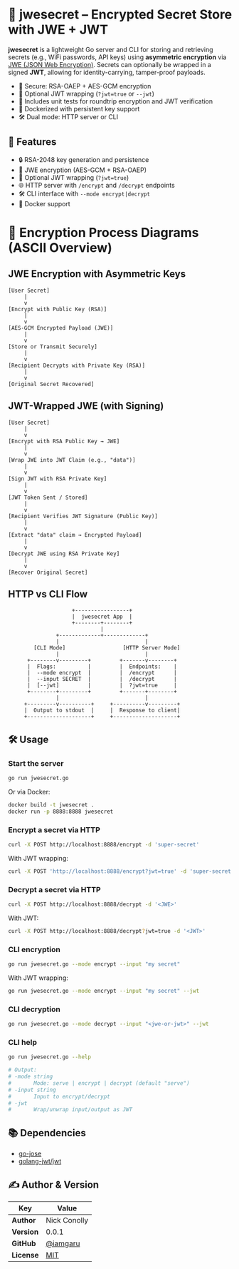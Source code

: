 # 🔐 jwesecret – Encrypted Secret Store with JWE + JWT

**jwesecret** is a lightweight Go server and CLI for storing and retrieving secrets (e.g., WiFi passwords, API keys) using **asymmetric encryption** via [JWE (JSON Web Encryption)](https://datatracker.ietf.org/doc/html/rfc7516). Secrets can optionally be wrapped in a signed **JWT**, allowing for identity-carrying, tamper-proof payloads.

- 💂 Secure: RSA-OAEP + AES-GCM encryption
- 🔏 Optional JWT wrapping (`?jwt=true` or `--jwt`)
- 🧪 Includes unit tests for roundtrip encryption and JWT verification
- 🐳 Dockerized with persistent key support
- 🛠 Dual mode: HTTP server or CLI

## 🚀 Features

- 🔒 RSA-2048 key generation and persistence
- 🔐 JWE encryption (AES-GCM + RSA-OAEP)
- 🧾 Optional JWT wrapping (`?jwt=true`)
- 🌐 HTTP server with `/encrypt` and `/decrypt` endpoints
- 🛠 CLI interface with `--mode encrypt|decrypt`
- 🐳 Docker support

# 🔐 Encryption Process Diagrams (ASCII Overview)

## JWE Encryption with Asymmetric Keys

```
[User Secret]
     |
     v
[Encrypt with Public Key (RSA)]
     |
     v
[AES-GCM Encrypted Payload (JWE)]
     |
     v
[Store or Transmit Securely]
     |
     v
[Recipient Decrypts with Private Key (RSA)]
     |
     v
[Original Secret Recovered]
```

## JWT-Wrapped JWE (with Signing)

```
[User Secret]
     |
     v
[Encrypt with RSA Public Key → JWE]
     |
     v
[Wrap JWE into JWT Claim (e.g., "data")]
     |
     v
[Sign JWT with RSA Private Key]
     |
     v
[JWT Token Sent / Stored]
     |
     v
[Recipient Verifies JWT Signature (Public Key)]
     |
     v
[Extract "data" claim → Encrypted Payload]
     |
     v
[Decrypt JWE using RSA Private Key]
     |
     v
[Recover Original Secret]
```

## HTTP vs CLI Flow

```
                    +-----------------+
                    |  jwesecret App  |
                    +--------+--------+
                             |
               +-------------+-------------+
               |                           |
        [CLI Mode]                  [HTTP Server Mode]
               |                           |
      +--------v---------+         +-------v--------+
      |  Flags:          |         |  Endpoints:    |
      |  --mode encrypt  |         |  /encrypt      |
      |  --input SECRET  |         |  /decrypt      |
      |  [--jwt]         |         |  ?jwt=true     |
      +--------+---------+         +-------+--------+
               |                           |
     +---------v----------+     +----------v---------+
     |  Output to stdout  |     |  Response to client|
     +--------------------+     +--------------------+
```

## 🛠 Usage

### Start the server

```bash
go run jwesecret.go
```

Or via Docker:

```bash
docker build -t jwesecret .
docker run -p 8888:8888 jwesecret
```

### Encrypt a secret via HTTP

```bash
curl -X POST http://localhost:8888/encrypt -d 'super-secret'
```

With JWT wrapping:

```bash
curl -X POST 'http://localhost:8888/encrypt?jwt=true' -d 'super-secret'
```

### Decrypt a secret via HTTP

```bash
curl -X POST http://localhost:8888/decrypt -d '<JWE>'
```

With JWT:

```bash
curl -X POST http://localhost:8888/decrypt?jwt=true -d '<JWT>'
```

### CLI encryption

```bash
go run jwesecret.go --mode encrypt --input "my secret"
```

With JWT wrapping:

```bash
go run jwesecret.go --mode encrypt --input "my secret" --jwt
```

### CLI decryption

```bash
go run jwesecret.go --mode decrypt --input "<jwe-or-jwt>" --jwt
```

### CLI help

```bash
go run jwesecret.go --help

# Output:
# -mode string
#       Mode: serve | encrypt | decrypt (default "serve")
# -input string
#       Input to encrypt/decrypt
# -jwt
#       Wrap/unwrap input/output as JWT
```

## 📚 Dependencies

- [go-jose](https://github.com/square/go-jose)
- [golang-jwt/jwt](https://github.com/golang-jwt/jwt)

## ✍️ Author & Version

| Key         | Value                                      |
|--------------|---------------------------------------------|
| **Author**   | Nick Conolly                               |
| **Version**  | 0.0.1                                       |
| **GitHub**   | [@iamgaru](https://github.com/iamgaru)     |
| **License**  | [MIT](LICENSE)                             |
